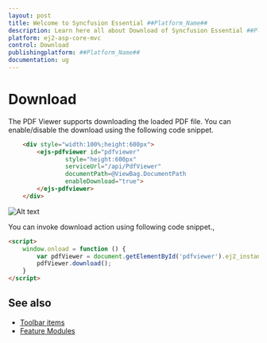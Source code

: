 ```yaml
---
layout: post
title: Welcome to Syncfusion Essential ##Platform_Name##
description: Learn here all about Download of Syncfusion Essential ##Platform_Name## widgets based on HTML5 and jQuery.
platform: ej2-asp-core-mvc
control: Download
publishingplatform: ##Platform_Name##
documentation: ug
---
```


# Download

The PDF Viewer supports downloading the loaded PDF file. You can enable/disable the download using the following code snippet.

```html
    <div style="width:100%;height:600px">
        <ejs-pdfviewer id="pdfviewer"
                style="height:600px"
                serviceUrl="/api/PdfViewer"
                documentPath=@ViewBag.DocumentPath
                enableDownload="true">
        </ejs-pdfviewer>
    </div>
```

![Alt text](./images/download.png)

You can invoke download action using following code snippet.,

```html
<script>
    window.onload = function () {
        var pdfViewer = document.getElementById('pdfviewer').ej2_instances[0];
        pdfViewer.download();
    }
</script>

```

## See also

* [Toolbar items](./toolbar)
* [Feature Modules](./feature-module)